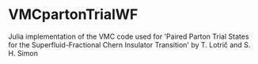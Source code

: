 # VMCpartonTrialWF
Julia implementation of the VMC code used for 'Paired Parton Trial States for the Superfluid-Fractional Chern Insulator Transition' by T. Lotrič and S. H. Simon
